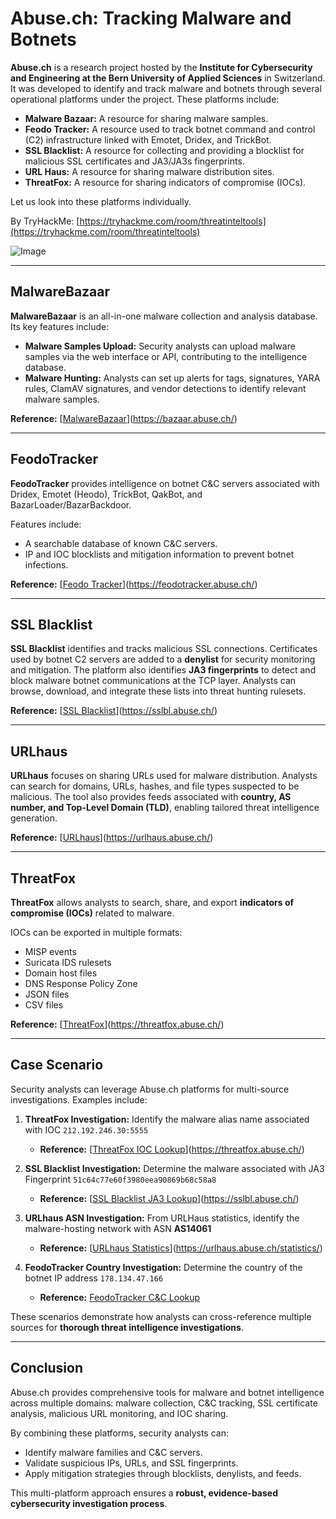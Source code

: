 # Abuse.ch: Tracking Malware and Botnets

**Abuse.ch** is a research project hosted by the **Institute for Cybersecurity and Engineering at the Bern University of Applied Sciences** in Switzerland. It was developed to identify and track malware and botnets through several operational platforms under the project. These platforms include:

* **Malware Bazaar:** A resource for sharing malware samples.
* **Feodo Tracker:** A resource used to track botnet command and control (C2) infrastructure linked with Emotet, Dridex, and TrickBot.
* **SSL Blacklist:** A resource for collecting and providing a blocklist for malicious SSL certificates and JA3/JA3s fingerprints.
* **URL Haus:** A resource for sharing malware distribution sites.
* **ThreatFox:** A resource for sharing indicators of compromise (IOCs).

Let us look into these platforms individually.

By TryHackMe: [https://tryhackme.com/room/threatinteltools](https://tryhackme.com/room/threatinteltools)

![Image](https://github.com/user-attachments/assets/bbfcd3b4-b3ba-463a-9bd4-c4ecb705a19f)

---

## MalwareBazaar

**MalwareBazaar** is an all-in-one malware collection and analysis database. Its key features include:

* **Malware Samples Upload:** Security analysts can upload malware samples via the web interface or API, contributing to the intelligence database.
* **Malware Hunting:** Analysts can set up alerts for tags, signatures, YARA rules, ClamAV signatures, and vendor detections to identify relevant malware samples.

**Reference:** [[MalwareBazaar](https://bazaar.abuse.ch/)](https://bazaar.abuse.ch/)

---

## FeodoTracker
**FeodoTracker** provides intelligence on botnet C\&C servers associated with Dridex, Emotet (Heodo), TrickBot, QakBot, and BazarLoader/BazarBackdoor.

Features include:
* A searchable database of known C\&C servers.
* IP and IOC blocklists and mitigation information to prevent botnet infections.

**Reference:** [[Feodo Tracker](https://feodotracker.abuse.ch/)](https://feodotracker.abuse.ch/)

---

## SSL Blacklist
**SSL Blacklist** identifies and tracks malicious SSL connections. Certificates used by botnet C2 servers are added to a **denylist** for security monitoring and mitigation.
The platform also identifies **JA3 fingerprints** to detect and block malware botnet communications at the TCP layer. Analysts can browse, download, and integrate these lists into threat hunting rulesets.

**Reference:** [[SSL Blacklist](https://sslbl.abuse.ch/)](https://sslbl.abuse.ch/)

---

## URLhaus
**URLhaus** focuses on sharing URLs used for malware distribution. Analysts can search for domains, URLs, hashes, and file types suspected to be malicious.
The tool also provides feeds associated with **country, AS number, and Top-Level Domain (TLD)**, enabling tailored threat intelligence generation.

**Reference:** [[URLhaus](https://urlhaus.abuse.ch/)](https://urlhaus.abuse.ch/)

---

## ThreatFox
**ThreatFox** allows analysts to search, share, and export **indicators of compromise (IOCs)** related to malware.

IOCs can be exported in multiple formats:
* MISP events
* Suricata IDS rulesets
* Domain host files
* DNS Response Policy Zone
* JSON files
* CSV files

**Reference:** [[ThreatFox](https://threatfox.abuse.ch/)](https://threatfox.abuse.ch/)

---

## Case Scenario
Security analysts can leverage Abuse.ch platforms for multi-source investigations. Examples include:

1. **ThreatFox Investigation:** Identify the malware alias name associated with IOC `212.192.246.30:5555`

   * **Reference:** [[ThreatFox IOC Lookup](https://threatfox.abuse.ch/)](https://threatfox.abuse.ch/)

2. **SSL Blacklist Investigation:** Determine the malware associated with JA3 Fingerprint `51c64c77e60f3980eea90869b68c58a8`

   * **Reference:** [[SSL Blacklist JA3 Lookup](https://sslbl.abuse.ch/)](https://sslbl.abuse.ch/)

3. **URLhaus ASN Investigation:** From URLHaus statistics, identify the malware-hosting network with ASN **AS14061**

   * **Reference:** [[URLhaus Statistics](https://urlhaus.abuse.ch/statistics/)](https://urlhaus.abuse.ch/statistics/)

4. **FeodoTracker Country Investigation:** Determine the country of the botnet IP address `178.134.47.166`

   * **Reference:** [FeodoTracker C\&C Lookup](https://feodotracker.abuse.ch/)

These scenarios demonstrate how analysts can cross-reference multiple sources for **thorough threat intelligence investigations**.

---

## Conclusion
Abuse.ch provides comprehensive tools for malware and botnet intelligence across multiple domains: malware collection, C\&C tracking, SSL certificate analysis, malicious URL monitoring, and IOC sharing.

By combining these platforms, security analysts can:
* Identify malware families and C\&C servers.
* Validate suspicious IPs, URLs, and SSL fingerprints.
* Apply mitigation strategies through blocklists, denylists, and feeds.

This multi-platform approach ensures a **robust, evidence-based cybersecurity investigation process**.


